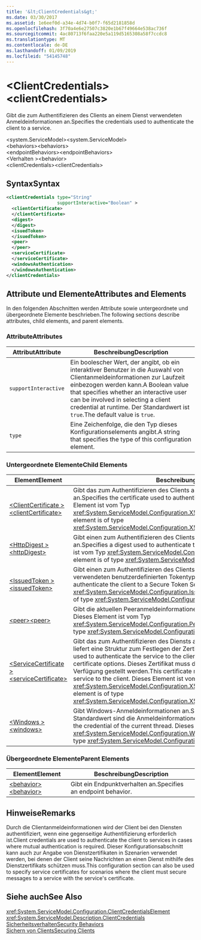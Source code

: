 ```yaml
---
title: '&lt;ClientCredentials&gt;'
ms.date: 03/30/2017
ms.assetid: 1e6eef0d-a34e-4d74-b0f7-f65d2181858d
ms.openlocfilehash: 3f70a4e6e27507c3820e1b67f49664e538ac736f
ms.sourcegitcommit: 4ac80713f6faa220e5a119d5165308a58f7ccdc8
ms.translationtype: MT
ms.contentlocale: de-DE
ms.lasthandoff: 01/09/2019
ms.locfileid: "54145748"
---
```

# <a name="ltclientcredentialsgt"></a><span data-ttu-id="e9d35-102">&lt;ClientCredentials&gt;</span><span class="sxs-lookup"><span data-stu-id="e9d35-102">&lt;clientCredentials&gt;</span></span>
<span data-ttu-id="e9d35-103">Gibt die zum Authentifizieren des Clients an einem Dienst verwendeten Anmeldeinformationen an.</span><span class="sxs-lookup"><span data-stu-id="e9d35-103">Specifies the credentials used to authenticate the client to a service.</span></span>  
  
 <span data-ttu-id="e9d35-104">\<system.ServiceModel></span><span class="sxs-lookup"><span data-stu-id="e9d35-104">\<system.ServiceModel></span></span>  
<span data-ttu-id="e9d35-105">\<behaviors></span><span class="sxs-lookup"><span data-stu-id="e9d35-105">\<behaviors></span></span>  
<span data-ttu-id="e9d35-106">\<endpointBehaviors></span><span class="sxs-lookup"><span data-stu-id="e9d35-106">\<endpointBehaviors></span></span>  
<span data-ttu-id="e9d35-107">\<Verhalten ></span><span class="sxs-lookup"><span data-stu-id="e9d35-107">\<behavior></span></span>  
<span data-ttu-id="e9d35-108">\<clientCredentials></span><span class="sxs-lookup"><span data-stu-id="e9d35-108">\<clientCredentials></span></span>  
  
## <a name="syntax"></a><span data-ttu-id="e9d35-109">Syntax</span><span class="sxs-lookup"><span data-stu-id="e9d35-109">Syntax</span></span>  
  
```xml  
<clientCredentials type="String"
                   supportInteractive="Boolean" >
  <clientCertificate>
  </clientCertificate>
  <digest>
  </digest>
  <isuedToken>
  </isuedToken>
  <peer>
  </peer>
  <serviceCertificate>
  </serviceCertificate>
  <windowsAuthentication>
  </windowsAuthentication>
</clientCredentials>
```  
  
## <a name="attributes-and-elements"></a><span data-ttu-id="e9d35-110">Attribute und Elemente</span><span class="sxs-lookup"><span data-stu-id="e9d35-110">Attributes and Elements</span></span>  
 <span data-ttu-id="e9d35-111">In den folgenden Abschnitten werden Attribute sowie untergeordnete und übergeordnete Elemente beschrieben.</span><span class="sxs-lookup"><span data-stu-id="e9d35-111">The following sections describe attributes, child elements, and parent elements.</span></span>  
  
### <a name="attributes"></a><span data-ttu-id="e9d35-112">Attribute</span><span class="sxs-lookup"><span data-stu-id="e9d35-112">Attributes</span></span>  
  
|<span data-ttu-id="e9d35-113">Attribut</span><span class="sxs-lookup"><span data-stu-id="e9d35-113">Attribute</span></span>|<span data-ttu-id="e9d35-114">Beschreibung</span><span class="sxs-lookup"><span data-stu-id="e9d35-114">Description</span></span>|  
|---------------|-----------------|  
|`supportInteractive`|<span data-ttu-id="e9d35-115">Ein boolescher Wert, der angibt, ob ein interaktiver Benutzer in die Auswahl von Clientanmeldeinformationen zur Laufzeit einbezogen werden kann.</span><span class="sxs-lookup"><span data-stu-id="e9d35-115">A Boolean value that specifies whether an interactive user can be involved in selecting a client credential at runtime.</span></span> <span data-ttu-id="e9d35-116">Der Standardwert ist `true`.</span><span class="sxs-lookup"><span data-stu-id="e9d35-116">The default value is `true`.</span></span>|  
|`type`|<span data-ttu-id="e9d35-117">Eine Zeichenfolge, die den Typ dieses Konfigurationselements angibt.</span><span class="sxs-lookup"><span data-stu-id="e9d35-117">A string that specifies the type of this configuration element.</span></span>|  
  
### <a name="child-elements"></a><span data-ttu-id="e9d35-118">Untergeordnete Elemente</span><span class="sxs-lookup"><span data-stu-id="e9d35-118">Child Elements</span></span>  
  
|<span data-ttu-id="e9d35-119">Element</span><span class="sxs-lookup"><span data-stu-id="e9d35-119">Element</span></span>|<span data-ttu-id="e9d35-120">Beschreibung</span><span class="sxs-lookup"><span data-stu-id="e9d35-120">Description</span></span>|  
|-------------|-----------------|  
|[<span data-ttu-id="e9d35-121">\<ClientCertificate ></span><span class="sxs-lookup"><span data-stu-id="e9d35-121">\<clientCertificate></span></span>](../../../../../docs/framework/configure-apps/file-schema/wcf/clientcertificate-of-clientcredentials-element.md)|<span data-ttu-id="e9d35-122">Gibt das zum Authentifizieren des Clients am Dienst verwendete Zertifikat an.</span><span class="sxs-lookup"><span data-stu-id="e9d35-122">Specifies the certificate used to authenticate the client to the service.</span></span> <span data-ttu-id="e9d35-123">Dieses Element ist vom Typ <xref:System.ServiceModel.Configuration.X509InitiatorCertificateClientElement>.</span><span class="sxs-lookup"><span data-stu-id="e9d35-123">This element is of type <xref:System.ServiceModel.Configuration.X509InitiatorCertificateClientElement>.</span></span>|  
|[<span data-ttu-id="e9d35-124">\<HttpDigest ></span><span class="sxs-lookup"><span data-stu-id="e9d35-124">\<httpDigest></span></span>](../../../../../docs/framework/configure-apps/file-schema/wcf/httpdigest-element.md)|<span data-ttu-id="e9d35-125">Gibt einen zum Authentifizieren des Clients am Dienst verwendeten Hashwert an.</span><span class="sxs-lookup"><span data-stu-id="e9d35-125">Specifies a digest used to authenticate the client to the service.</span></span> <span data-ttu-id="e9d35-126">Dieses Element ist vom Typ <xref:System.ServiceModel.Configuration.HttpDigestClientElement>.</span><span class="sxs-lookup"><span data-stu-id="e9d35-126">This element is of type <xref:System.ServiceModel.Configuration.HttpDigestClientElement>.</span></span>|  
|[<span data-ttu-id="e9d35-127">\<IssuedToken ></span><span class="sxs-lookup"><span data-stu-id="e9d35-127">\<issuedToken></span></span>](../../../../../docs/framework/configure-apps/file-schema/wcf/issuedtoken.md)|<span data-ttu-id="e9d35-128">Gibt einen zum Authentifizieren des Clients an einem Secure Token Service (STS) verwendeten benutzerdefinierten Tokentyp an.</span><span class="sxs-lookup"><span data-stu-id="e9d35-128">Specifies a custom token type used to authenticate the client to a Secure Token Service (STS).</span></span> <span data-ttu-id="e9d35-129">Dieses Element ist vom Typ <xref:System.ServiceModel.Configuration.IssuedTokenClientElement>.</span><span class="sxs-lookup"><span data-stu-id="e9d35-129">This element is of type <xref:System.ServiceModel.Configuration.IssuedTokenClientElement>.</span></span>|  
|[<span data-ttu-id="e9d35-130">\<peer></span><span class="sxs-lookup"><span data-stu-id="e9d35-130">\<peer></span></span>](../../../../../docs/framework/configure-apps/file-schema/wcf/peer-of-clientcredentials-element.md)|<span data-ttu-id="e9d35-131">Gibt die aktuellen Peeranmeldeinformationen an.</span><span class="sxs-lookup"><span data-stu-id="e9d35-131">Specifies a current peer credential.</span></span> <span data-ttu-id="e9d35-132">Dieses Element ist vom Typ <xref:System.ServiceModel.Configuration.PeerCredentialElement>.</span><span class="sxs-lookup"><span data-stu-id="e9d35-132">This element is of type <xref:System.ServiceModel.Configuration.PeerCredentialElement>.</span></span>|  
|[<span data-ttu-id="e9d35-133">\<ServiceCertificate ></span><span class="sxs-lookup"><span data-stu-id="e9d35-133">\<serviceCertificate></span></span>](../../../../../docs/framework/configure-apps/file-schema/wcf/servicecertificate-of-clientcredentials-element.md)|<span data-ttu-id="e9d35-134">Gibt das zum Authentifizieren des Diensts am Client verwendete Zertifikat an und liefert eine Struktur zum Festlegen der Zertifikatsoptionen.</span><span class="sxs-lookup"><span data-stu-id="e9d35-134">Specifies the certificate used to authenticate the service to the client and provides a structure for setting certificate options.</span></span> <span data-ttu-id="e9d35-135">Dieses Zertifikat muss dem Client out-of-band vom Dienst zur Verfügung gestellt werden.</span><span class="sxs-lookup"><span data-stu-id="e9d35-135">This certificate must be supplied out-of-band from the service to the client.</span></span> <span data-ttu-id="e9d35-136">Dieses Element ist vom Typ <xref:System.ServiceModel.Configuration.X509RecipientCertificateClientElement>.</span><span class="sxs-lookup"><span data-stu-id="e9d35-136">This element is of type <xref:System.ServiceModel.Configuration.X509RecipientCertificateClientElement>.</span></span>|  
|[<span data-ttu-id="e9d35-137">\<Windows ></span><span class="sxs-lookup"><span data-stu-id="e9d35-137">\<windows></span></span>](../../../../../docs/framework/configure-apps/file-schema/wcf/windows-of-clientcredentials-element.md)|<span data-ttu-id="e9d35-138">Gibt Windows-Anmeldeinformationen an.</span><span class="sxs-lookup"><span data-stu-id="e9d35-138">Specifies a Windows credential.</span></span> <span data-ttu-id="e9d35-139">Der Standardwert sind die Anmeldeinformationen des aktuellen Threads.</span><span class="sxs-lookup"><span data-stu-id="e9d35-139">The default is the credential of the current thread.</span></span> <span data-ttu-id="e9d35-140">Dieses Element ist vom Typ <xref:System.ServiceModel.Configuration.WindowsClientElement>.</span><span class="sxs-lookup"><span data-stu-id="e9d35-140">This element is of type <xref:System.ServiceModel.Configuration.WindowsClientElement>.</span></span>|  
  
### <a name="parent-elements"></a><span data-ttu-id="e9d35-141">Übergeordnete Elemente</span><span class="sxs-lookup"><span data-stu-id="e9d35-141">Parent Elements</span></span>  
  
|<span data-ttu-id="e9d35-142">Element</span><span class="sxs-lookup"><span data-stu-id="e9d35-142">Element</span></span>|<span data-ttu-id="e9d35-143">Beschreibung</span><span class="sxs-lookup"><span data-stu-id="e9d35-143">Description</span></span>|  
|-------------|-----------------|  
|[<span data-ttu-id="e9d35-144">\<behavior></span><span class="sxs-lookup"><span data-stu-id="e9d35-144">\<behavior></span></span>](../../../../../docs/framework/configure-apps/file-schema/wcf/behavior-of-endpointbehaviors.md)|<span data-ttu-id="e9d35-145">Gibt ein Endpunktverhalten an.</span><span class="sxs-lookup"><span data-stu-id="e9d35-145">Specifies an endpoint behavior.</span></span>|  
  
## <a name="remarks"></a><span data-ttu-id="e9d35-146">Hinweise</span><span class="sxs-lookup"><span data-stu-id="e9d35-146">Remarks</span></span>  
 <span data-ttu-id="e9d35-147">Durch die Clientanmeldeinformationen wird der Client bei den Diensten authentifiziert, wenn eine gegenseitige Authentifizierung erforderlich ist.</span><span class="sxs-lookup"><span data-stu-id="e9d35-147">Client credentials are used to authenticate the client to services in cases where mutual authentication is required.</span></span> <span data-ttu-id="e9d35-148">Dieser Konfigurationsabschnitt kann auch zur Angabe von Dienstzertifikaten in Szenarien verwendet werden, bei denen der Client seine Nachrichten an einen Dienst mithilfe des Dienstzertifikats schützen muss.</span><span class="sxs-lookup"><span data-stu-id="e9d35-148">This configuration section can also be used to specify service certificates for scenarios where the client must secure messages to a service with the service's certificate.</span></span>  
  
## <a name="see-also"></a><span data-ttu-id="e9d35-149">Siehe auch</span><span class="sxs-lookup"><span data-stu-id="e9d35-149">See Also</span></span>  
 <xref:System.ServiceModel.Configuration.ClientCredentialsElement>  
 <xref:System.ServiceModel.Description.ClientCredentials>  
 [<span data-ttu-id="e9d35-150">Sicherheitsverhalten</span><span class="sxs-lookup"><span data-stu-id="e9d35-150">Security Behaviors</span></span>](../../../../../docs/framework/wcf/feature-details/security-behaviors-in-wcf.md)  
 [<span data-ttu-id="e9d35-151">Sichern von Clients</span><span class="sxs-lookup"><span data-stu-id="e9d35-151">Securing Clients</span></span>](../../../../../docs/framework/wcf/securing-clients.md)
